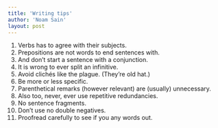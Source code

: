 ```yaml
---
title: 'Writing tips'
author: 'Noam Sain'
layout: post
---
```


1. Verbs has to agree with their subjects.
2. Prepositions are not words to end sentences with.
3. And don’t start a sentence with a conjunction.
4. It is wrong to ever split an infinitive.
5. Avoid clichés like the plague. (They’re old hat.)
6. Be more or less specific.
7. Parenthetical remarks (however relevant) are (usually) unnecessary.
8. Also too, never, ever use repetitive redundancies.
9. No sentence fragments.
10. Don’t use no double negatives.
11. Proofread carefully to see if you any words out.
